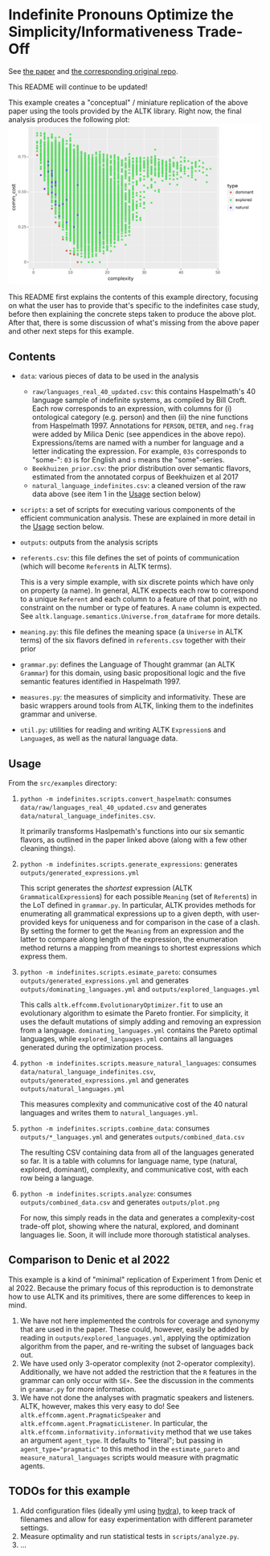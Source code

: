 # Indefinite Pronouns Optimize the Simplicity/Informativeness Trade-Off

See [the paper](https://doi.org/10.1111/cogs.13142) and [the corresponding original repo](https://github.com/milicaden/indefinite-pronouns-simplicity-informativeness).

This README will continue to be updated!

This example creates a "conceptual" / miniature replication of the above paper using the tools provided by the ALTK library.  Right now, the final analysis produces the following plot:
![a plot showing communicative cost and complexity of natural, explored, and dominant languages](https://github.com/CLMBRs/altk/blob/main/src/examples/indefinites/outputs/plot.png?raw=true)

This README first explains the contents of this example directory, focusing on what the user has to provide that's specific to the indefinites case study, before then explaining the concrete steps taken to produce the above plot.  After that, there is some discussion of what's missing from the above paper and other next steps for this example.

## Contents

- `data`: various pieces of data to be used in the analysis
    - `raw/languages_real_40_updated.csv`: this contains Haspelmath's 40 language sample of indefinite systems, as compiled by Bill Croft.  Each row corresponds to an expression, with columns for (i) ontological category (e.g. person) and then (ii) the nine functions from Haspelmath 1997.  Annotations for `PERSON`, `DETER`, and `neg.frag` were added by Milica Denic (see appendices in the above repo). Expressions/items are named with a number for language and a letter indicating the expression.  For example, `03s` corresponds to "some-": `03` is for English and `s` means the "some"-series.
    - `Beekhuizen_prior.csv`: the prior distribution over semantic flavors, estimated from the annotated corpus of Beekhuizen et al 2017
    - `natural_language_indefinites.csv`: a cleaned version of the raw data above (see item 1 in the [Usage](#usage) section below)
- `scripts`: a set of scripts for executing various components of the efficient communication analysis.  These are explained in more detail in the [Usage](#usage) section below.
- `outputs`: outputs from the analysis scripts
- `referents.csv`: this file defines the set of points of communication (which will become `Referent`s in ALTK terms).

    This is a very simple example, with six discrete points which have only on property (a name).  In general, ALTK expects each row to correspond to a unique `Referent` and each column to a feature of that point, with no constraint on the number or type of features.  A `name` column is expected.  See `altk.language.semantics.Universe.from_dataframe` for more details.
- `meaning.py`: this file defines the meaning space (a `Universe` in ALTK terms) of the six flavors defined in `referents.csv` together with their prior
- `grammar.py`: defines the Language of Thought grammar (an ALTK `Grammar`) for this domain, using basic propositional logic and the five semantic features identified in Haspelmath 1997.
- `measures.py`: the measures of simplicity and informativity.  These are basic wrappers around tools from ALTK, linking them to the indefinites grammar and universe.
- `util.py`: utilities for reading and writing ALTK `Expression`s and `Language`s, as well as the natural language data.

## Usage

From the `src/examples` directory:
1. `python -m indefinites.scripts.convert_haspelmath`: consumes `data/raw/languages_real_40_updated.csv` and generates `data/natural_language_indefinites.csv`.

    It primarily transforms Haslpemath's functions into our six semantic flavors, as outlined in the paper linked above (along with a few other cleaning things).
2. `python -m indefinites.scripts.generate_expressions`: generates `outputs/generated_expressions.yml`

    This script generates the _shortest_ expression (ALTK `GrammaticalExpression`s) for each possible `Meaning` (set of `Referent`s) in the LoT defined in `grammar.py`. In particular, ALTK provides methods for enumerating all grammatical expressions up to a given depth, with user-provided keys for uniqueness and for comparison in the case of a clash.  By setting the former to get the `Meaning` from an expression and the latter to compare along length of the expression, the enumeration method returns a mapping from meanings to shortest expressions which express them.
3. `python -m indefinites.scripts.esimate_pareto`: consumes `outputs/generated_expressions.yml` and generates `outputs/dominating_languages.yml` and `outputs/explored_languages.yml`

    This calls `altk.effcomm.EvolutionaryOptimizer.fit` to use an evolutionary algorithm to esimate the Pareto frontier.  For simplicity, it uses the default mutations of simply adding and removing an expression from a language.  `dominating_languages.yml` contains the Pareto optimal languages, while `explored_languages.yml` contains all languages generated during the optimization process.
4. `python -m indefinites.scripts.measure_natural_languages`: consumes `data/natural_language_indefinites.csv`, `outputs/generated_expressions.yml` and generates `outputs/natural_languages.yml`

    This measures complexity and communicative cost of the 40 natural languages and writes them to `natural_languages.yml`.
5. `python -m indefinites.scripts.combine_data`: consumes `outputs/*_languages.yml` and generates `outputs/combined_data.csv`

    The resulting CSV containing data from all of the languages generated so far. It is a table with columns for language name, type (natural, explored, dominant), complexity, and communicative cost, with each row being a language.
6. `python -m indefinites.scripts.analyze`: consumes `outputs/combined_data.csv` and generates `outputs/plot.png`

    For now, this simply reads in the data and generates a complexity-cost trade-off plot, showing where the natural, explored, and dominant languages lie.  Soon, it will include more thorough statistical analyses.

## Comparison to Denic et al 2022

This example is a kind of "minimal" replication of Experiment 1 from Denic et al 2022.  Because the primary focus of this reproduction is to demonstrate how to use ALTK and its primitives, there are some differences to keep in mind.
1. We have not here implemented the controls for coverage and synonymy that are used in the paper.  These could, however, easily be added by reading in `outputs/explored_languages.yml`, applying the optimization algorithm from the paper, and re-writing the subset of languages back out.
2. We have used only 3-operator complexity (not 2-operator complexity).  Additionally, we have not added the restriction that the `R` features in the grammar can only occur with `SE+`.  See the discussion in the comments in `grammar.py` for more information.
3. We have not done the analyses with pragmatic speakers and listeners.  ALTK, however, makes this very easy to do!  See `altk.effcomm.agent.PragmaticSpeaker` and `altk.effcomm.agent.PragmaticListener`.  In particular, the `altk.effcomm.informativity.informativity` method that we use takes an argument `agent_type`.  It defaults to "literal"; but passing in `agent_type="pragmatic"` to this method in the `estimate_pareto` and `measure_natural_languages` scripts would measure with pragmatic agents.

## TODOs for this example

1. Add configuration files (ideally yml using [hydra](https://hydra.cc)), to keep track of filenames and allow for easy experimentation with different parameter settings.
2. Measure optimality and run statistical tests in `scripts/analyze.py`.
3. ...